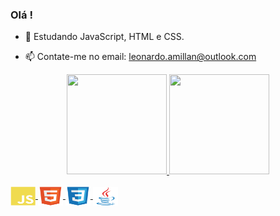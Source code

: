 ### Olá !


- 🌱 Estudando JavaScript, HTML e CSS.

- 📫 Contate-me no email: leonardo.amillan@outlook.com

<div align="center">
  <a href="https://github.com/leeoamillan">
  <img height="160em" width="160em"src="https://github-readme-stats.vercel.app/api?username=leeoamillan&show_icons=true&theme=tokyonight&include_all_commits=true&count_private=true"/>
  <img height="160em" width="160em"src="https://github-readme-stats.vercel.app/api/top-langs/?username=leeoamillan&layout=compact&langs_count=7&theme=tokyonight"/>
</div>
  <div style="display: inline_block"><br>
  <img align="center" alt="Leo-Js" height="30" width="40" src="https://raw.githubusercontent.com/devicons/devicon/master/icons/javascript/javascript-plain.svg">
  <img align="center" alt="Leo-HTML" height="30" width="40" src="https://raw.githubusercontent.com/devicons/devicon/master/icons/html5/html5-original.svg">
  <img align="center" alt="Leo-CSS" height="30" width="40" src="https://raw.githubusercontent.com/devicons/devicon/master/icons/css3/css3-original.svg">
  <img align="center" alt="Leo-JAVA" height="30" width="40" src="https://raw.githubusercontent.com/devicons/devicon/master/icons/java/java-original.svg">
</div>
